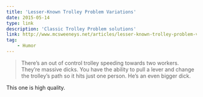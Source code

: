 ```yaml
---
title: 'Lesser-Known Trolley Problem Variations'
date: 2015-05-14
type: link
description: 'Classic Trolley Problem solutions'
link: http://www.mcsweeneys.net/articles/lesser-known-trolley-problem-variations
tag:
    - Humor
---
```

>There’s an out of control trolley speeding towards two workers. They’re massive dicks. You have the ability to pull a lever and change the trolley’s path so it hits just one person. He’s an even bigger dick.

This one is high quality.
